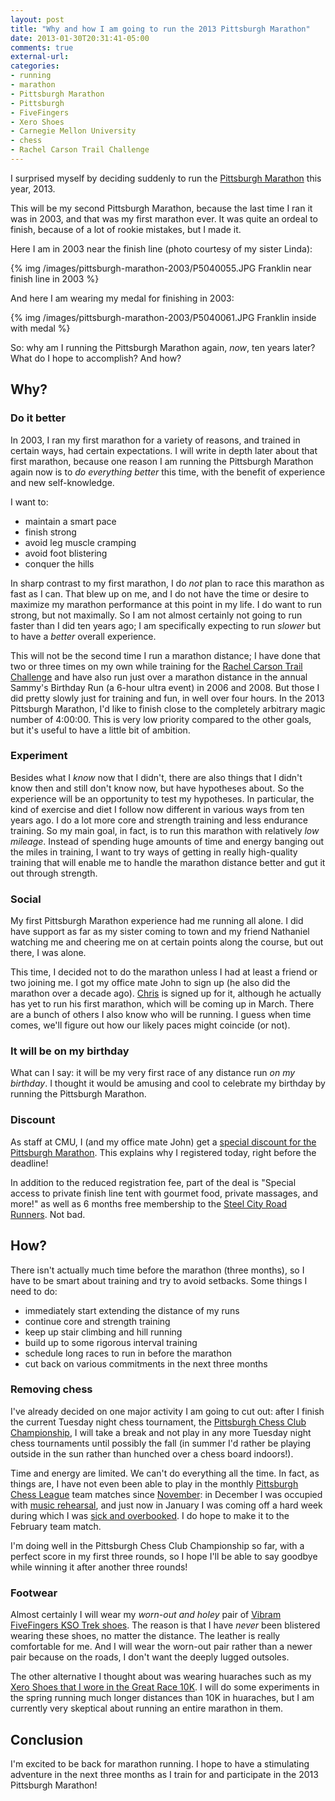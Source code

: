 ```yaml
---
layout: post
title: "Why and how I am going to run the 2013 Pittsburgh Marathon"
date: 2013-01-30T20:31:41-05:00
comments: true
external-url: 
categories: 
- running
- marathon
- Pittsburgh Marathon
- Pittsburgh
- FiveFingers
- Xero Shoes
- Carnegie Mellon University
- chess
- Rachel Carson Trail Challenge
---
```

I surprised myself by deciding suddenly to run the [Pittsburgh Marathon](http://pittsburghmarathon.com/) this year, 2013.

This will be my second Pittsburgh Marathon, because the last time I ran it was in 2003, and that was my first marathon ever. It was quite an ordeal to finish, because of a lot of rookie mistakes, but I made it.

Here I am in 2003 near the finish line (photo courtesy of my sister Linda):

{% img /images/pittsburgh-marathon-2003/P5040055.JPG Franklin near finish line in 2003 %}

And here I am wearing my medal for finishing in 2003:

{% img /images/pittsburgh-marathon-2003/P5040061.JPG Franklin inside with medal %}

So: why am I running the Pittsburgh Marathon again, *now*, ten years later? What do I hope to accomplish? And how?

<!--more-->

## Why?

### Do it better

In 2003, I ran my first marathon for a variety of reasons, and trained in certain ways, had certain expectations. I will write in depth later about that first marathon, because one reason I am running the Pittsburgh Marathon again now is to *do everything better* this time, with the benefit of experience and new self-knowledge.

I want to:

- maintain a smart pace
- finish strong
- avoid leg muscle cramping
- avoid foot blistering
- conquer the hills

In sharp contrast to my first marathon, I do *not* plan to race this marathon as fast as I can. That blew up on me, and I do not have the time or desire to maximize my marathon performance at this point in my life. I do want to run strong, but not maximally. So I am not almost certainly not going to run faster than I did ten years ago; I am specifically expecting to run *slower* but to have a *better* overall experience.

This will not be the second time I run a marathon distance; I have done that two or three times on my own while training for the [Rachel Carson Trail Challenge](/blog/categories/rachel-carson-trail-challenge/) and have also run just over a marathon distance in the annual Sammy's Birthday Run (a 6-hour ultra event) in 2006 and 2008. But those I did pretty slowly just for training and fun, in well over four hours. In the 2013 Pittsburgh Marathon, I'd like to finish close to the completely arbitrary magic number of 4:00:00. This is very low priority compared to the other goals, but it's useful to have a little bit of ambition.

### Experiment

Besides what I *know* now that I didn't, there are also things that I didn't know then and still don't know now, but have hypotheses about. So the experience will be an opportunity to test my hypotheses. In particular, the kind of exercise and diet I follow now different in various ways from ten years ago. I do a lot more core and strength training and less endurance training. So my main goal, in fact, is to run this marathon with relatively *low mileage*. Instead of spending huge amounts of time and energy banging out the miles in training, I want to try ways of getting in really high-quality training that will enable me to handle the marathon distance better and gut it out through strength.

### Social

My first Pittsburgh Marathon experience had me running all alone. I did have support as far as my sister coming to town and my friend Nathaniel watching me and cheering me on at certain points along the course, but out there, I was alone.

This time, I decided not to do the marathon unless I had at least a friend or two joining me. I got my office mate John to sign up (he also did the marathon over a decade ago). [Chris](http://www.runoverit.com/) is signed up for it, although he actually has yet to run his first marathon, which will be coming up in March. There are a bunch of others I also know who will be running. I guess when time comes, we'll figure out how our likely paces might coincide (or not).

### It will be on my birthday

What can I say: it will be my very first race of any distance run *on my birthday*. I thought it would be amusing and cool to celebrate my birthday by running the Pittsburgh Marathon.

### Discount

As staff at CMU, I (and my office mate John) get a [special discount for the Pittsburgh Marathon](http://athletics.cmu.edu/fitness/fitkit2013). This explains why I registered today, right before the deadline!

In addition to the reduced registration fee, part of the deal is "Special access to private finish line tent with gourmet food, private massages, and more!" as well as 6 months free membership to the [Steel City Road Runners](http://www.steelcityrrc.org/). Not bad.

## How?

There isn't actually much time before the marathon (three months), so I have to be smart about training and try to avoid setbacks. Some things I need to do:

- immediately start extending the distance of my runs
- continue core and strength training
- keep up stair climbing and hill running
- build up to some rigorous interval training
- schedule long races to run in before the marathon
- cut back on various commitments in the next three months

### Removing chess

I've already decided on one major activity I am going to cut out: after I finish the current Tuesday night chess tournament, the [Pittsburgh Chess Club Championship](/blog/2013/02/04/pittsburgh-chess-club-championship-2013-round-3-attack-defense-and-sacrifices/), I will take a break and not play in any more Tuesday night chess tournaments until possibly the fall (in summer I'd rather be playing outside in the sun rather than hunched over a chess board indoors!).

Time and energy are limited. We can't do everything all the time. In fact, as things are, I have not even been able to play in the monthly [Pittsburgh Chess League](http://www.pitt.edu/~schach/ChessPA/ChessLeague/wpapcl.htm) team matches since [November](/blog/2012/11/11/pittsburgh-chess-league-round-3-back-to-chess-after-a-month-off/): in December I was occupied with [music rehearsal](/blog/2012/12/02/oblivion-obsession-time-to-start-playing-melodica/), and just now in January I was coming off a hard week during which I was [sick and overbooked](/blog/2013/01/25/notes-on-exercising-while-sick-or-tired/). I do hope to make it to the February team match.

I'm doing well in the Pittsburgh Chess Club Championship so far, with a perfect score in my first three rounds, so I hope I'll be able to say goodbye while winning it after another three rounds!

### Footwear

Almost certainly I will wear my *worn-out and holey* pair of [Vibram FiveFingers KSO Trek shoes](/blog/2012/08/28/five-reasons-we-just-stocked-up-on-vibram-fivefingers-kso-trek-shoes/). The reason is that I have *never* been blistered wearing these shoes, no matter the distance. The leather is really comfortable for me. And I will wear the worn-out pair rather than a newer pair because on the roads, I don't want the deeply lugged outsoles.

The other alternative I thought about was wearing huaraches such as my [Xero Shoes that I wore in the Great Race 10K](/blog/2012/09/30/running-my-10th-great-race-10k-obscene-but-in-a-good-way/). I will do some experiments in the spring running much longer distances than 10K in huaraches, but I am currently very skeptical about running an entire marathon in them.

## Conclusion

I'm excited to be back for marathon running. I hope to have a stimulating adventure in the next three months as I train for and participate in the 2013 Pittsburgh Marathon!
